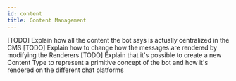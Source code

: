 ```yaml
---
id: content
title: Content Management
---
```


[TODO] Explain how all the content the bot says is actually centralized in the CMS
[TODO] Explain how to change how the messages are rendered by modifying the Renderers
[TODO] Explain that it's possible to create a new Content Type to represent a primitive concept of the bot and how it's rendered on the different chat platforms
